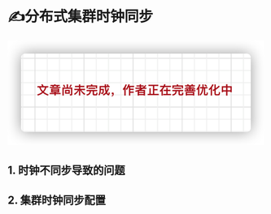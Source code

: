 # ✍分布式集群时钟同步
![image-20211006120850981](../../../_media/img/image-20211006120850981.png)

## 1. 时钟不同步导致的问题


## 2. 集群时钟同步配置

